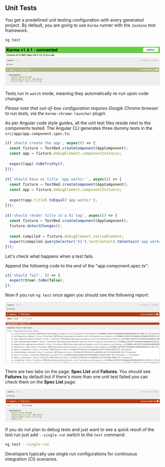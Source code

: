 ## Unit Tests

You get a predefined unit testing configuration with every generated project.
By default, you are going to use `Karma` runner with the `Jasmine` test framework.

```sh
ng test
```

![Unit tests](images/unit-tests.png)

Tests run in `watch` mode, meaning they automatically re-run upon code changes.

_Please note that out-of-box configuration requires Google Chrome browser to run tests,
via the `karma-chrome-launcher` plugin._

As per Angular code style guides, all the unit test files reside next to the components tested.
The Angular CLI generates three dummy tests in the `src/app/app.component.spec.ts`:

```ts
it('should create the app', async(() => {
  const fixture = TestBed.createComponent(AppComponent);
  const app = fixture.debugElement.componentInstance;
  
  expect(app).toBeTruthy();
}));

it(`should have as title 'app works!'`, async(() => {
  const fixture = TestBed.createComponent(AppComponent);
  const app = fixture.debugElement.componentInstance;
  
  expect(app.title).toEqual('app works!');
}));

it('should render title in a h1 tag', async(() => {
  const fixture = TestBed.createComponent(AppComponent);
  fixture.detectChanges();
  
  const compiled = fixture.debugElement.nativeElement;
  expect(compiled.querySelector('h1').textContent).toContain('app works!');
}));
```

Let's check what happens when a test fails.

Append the following code to the end of the "app.component.spec.ts":

```ts
it('should fail', () => {
  expect(true).toBe(false);
});
```

Now if you run `ng test` once again you should see the following report:

![Failed test](images/failed-test-details.png)

There are two tabs on the page: **Spec List** and **Failures**.
You should see **Failures** by default but if there's more than one unit test failed you can check them on the **Spec List** page:

![Spec List](images/failed-test-spec-list.png)

If you do not plan to debug tests and just want to see a quick result of the test run just add `--single-run` switch to the `test` command:

```sh
ng test --single-run
```

Developers typically use single run configurations for continuous integration (CI) scenarios.
